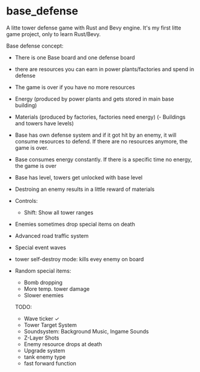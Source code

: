 # base_defense

A litte tower defense game with Rust and Bevy engine. It's my first litte game project, only to learn Rust/Bevy.

Base defense concept:

- There is one Base board and one defense board
- there are resources you can earn in power plants/factories and spend in defense
- The game is over if you have no more resources
- Energy (produced by power plants and gets stored in main base building)
- Materials (produced by factories, factories need energy)
  (- Buildings and towers have levels)
- Base has own defense system and if it got hit by an enemy, it will consume resources to defend. If there are no resources anymore, the game is over.
- Base consumes energy constantly. If there is a specific time no energy, the game is over
- Base has level, towers get unlocked with base level
- Destroing an enemy results in a little reward of materials
- Controls:
  - Shift: Show all tower ranges
- Enemies sometimes drop special items on death
- Advanced road traffic system
- Special event waves
- tower self-destroy mode: kills evey enemy on board
- Random special items:

  - Bomb dropping
  - More temp. tower damage
  - Slower enemies

  TODO:

  - Wave ticker ✓
  - Tower Target System
  - Soundsystem: Background Music, Ingame Sounds
  - Z-Layer Shots
  - Enemy resource drops at death
  - Upgrade system
  - tank enemy type
  - fast forward function
